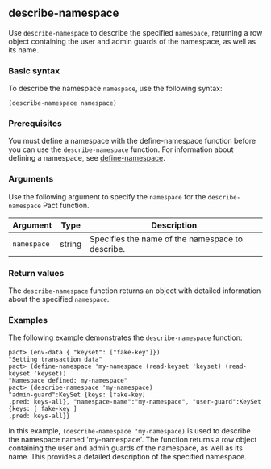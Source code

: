 ## describe-namespace

Use `describe-namespace` to describe the specified `namespace`, returning a row object containing the user and admin guards of the namespace, as well as its name.

### Basic syntax

To describe the namespace `namespace`, use the following syntax:

```pact
(describe-namespace namespace)
```
### Prerequisites

You must define a namespace with the define-namespace function before you can use the `describe-namespace` function.
For information about defining a namespace, see [define-namespace](/pact-5/general/define-namespace).

### Arguments

Use the following argument to specify the `namespace` for the `describe-namespace` Pact function.

| Argument | Type   | Description                                 |
|----------|--------|---------------------------------------------|
| `namespace` | string | Specifies the name of the namespace to describe.|

### Return values

The `describe-namespace` function returns an object with detailed information about the specified `namespace`.

### Examples

The following example demonstrates the `describe-namespace` function:

```pact
pact> (env-data { "keyset": ["fake-key"]})
"Setting transaction data"
pact> (define-namespace 'my-namespace (read-keyset 'keyset) (read-keyset 'keyset))
"Namespace defined: my-namespace"
pact> (describe-namespace 'my-namespace)
"admin-guard":KeySet {keys: [fake-key]
,pred: keys-all}, "namespace-name":"my-namespace", "user-guard":KeySet {keys: [ fake-key ]
,pred: keys-all}}
```

In this example, `(describe-namespace 'my-namespace)` is used to describe the namespace named 'my-namespace'. The function returns a row object containing the user and admin guards of the namespace, as well as its name. This provides a detailed description of the specified namespace.
